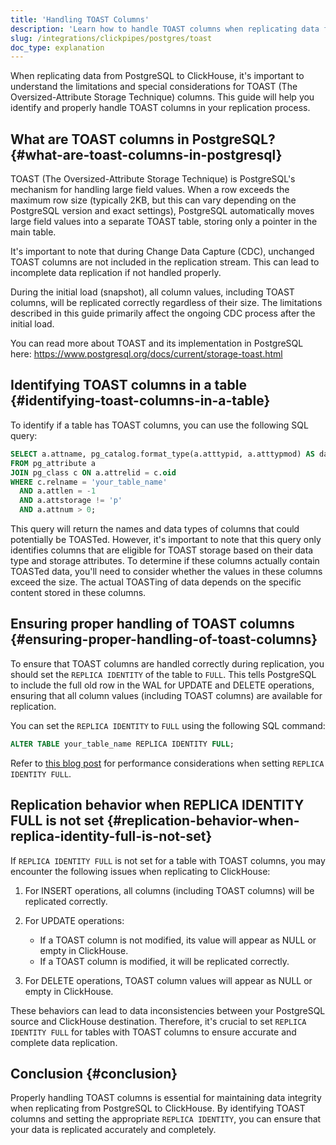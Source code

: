 ```yaml
---
title: 'Handling TOAST Columns'
description: 'Learn how to handle TOAST columns when replicating data from PostgreSQL to ClickHouse.'
slug: /integrations/clickpipes/postgres/toast
doc_type: explanation
---
```


When replicating data from PostgreSQL to ClickHouse, it's important to understand the limitations and special considerations for TOAST (The Oversized-Attribute Storage Technique) columns. This guide will help you identify and properly handle TOAST columns in your replication process.

## What are TOAST columns in PostgreSQL? {#what-are-toast-columns-in-postgresql}

TOAST (The Oversized-Attribute Storage Technique) is PostgreSQL's mechanism for handling large field values. When a row exceeds the maximum row size (typically 2KB, but this can vary depending on the PostgreSQL version and exact settings), PostgreSQL automatically moves large field values into a separate TOAST table, storing only a pointer in the main table.

It's important to note that during Change Data Capture (CDC), unchanged TOAST columns are not included in the replication stream. This can lead to incomplete data replication if not handled properly.

During the initial load (snapshot), all column values, including TOAST columns, will be replicated correctly regardless of their size. The limitations described in this guide primarily affect the ongoing CDC process after the initial load.

You can read more about TOAST and its implementation in PostgreSQL here: https://www.postgresql.org/docs/current/storage-toast.html

## Identifying TOAST columns in a table {#identifying-toast-columns-in-a-table}

To identify if a table has TOAST columns, you can use the following SQL query:

```sql
SELECT a.attname, pg_catalog.format_type(a.atttypid, a.atttypmod) AS data_type
FROM pg_attribute a
JOIN pg_class c ON a.attrelid = c.oid
WHERE c.relname = 'your_table_name'
  AND a.attlen = -1
  AND a.attstorage != 'p'
  AND a.attnum > 0;
```

This query will return the names and data types of columns that could potentially be TOASTed. However, it's important to note that this query only identifies columns that are eligible for TOAST storage based on their data type and storage attributes. To determine if these columns actually contain TOASTed data, you'll need to consider whether the values in these columns exceed the size. The actual TOASTing of data depends on the specific content stored in these columns.

## Ensuring proper handling of TOAST columns {#ensuring-proper-handling-of-toast-columns}

To ensure that TOAST columns are handled correctly during replication, you should set the `REPLICA IDENTITY` of the table to `FULL`. This tells PostgreSQL to include the full old row in the WAL for UPDATE and DELETE operations, ensuring that all column values (including TOAST columns) are available for replication.

You can set the `REPLICA IDENTITY` to `FULL` using the following SQL command:

```sql
ALTER TABLE your_table_name REPLICA IDENTITY FULL;
```

Refer to [this blog post](https://xata.io/blog/replica-identity-full-performance) for performance considerations when setting `REPLICA IDENTITY FULL`.

## Replication behavior when REPLICA IDENTITY FULL is not set {#replication-behavior-when-replica-identity-full-is-not-set}

If `REPLICA IDENTITY FULL` is not set for a table with TOAST columns, you may encounter the following issues when replicating to ClickHouse:

1. For INSERT operations, all columns (including TOAST columns) will be replicated correctly.

2. For UPDATE operations:
   - If a TOAST column is not modified, its value will appear as NULL or empty in ClickHouse.
   - If a TOAST column is modified, it will be replicated correctly.

3. For DELETE operations, TOAST column values will appear as NULL or empty in ClickHouse.

These behaviors can lead to data inconsistencies between your PostgreSQL source and ClickHouse destination. Therefore, it's crucial to set `REPLICA IDENTITY FULL` for tables with TOAST columns to ensure accurate and complete data replication.

## Conclusion {#conclusion}

Properly handling TOAST columns is essential for maintaining data integrity when replicating from PostgreSQL to ClickHouse. By identifying TOAST columns and setting the appropriate `REPLICA IDENTITY`, you can ensure that your data is replicated accurately and completely.
